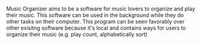 Music Organizer aims to be a software for music lovers to organize and play their music. This software can be used in the background while they do other tasks on their computer. 
This program can be seen favorably over other exisitng software because it's local and contains ways for users to organize their music (e.g. play count, alphabetically sort)

